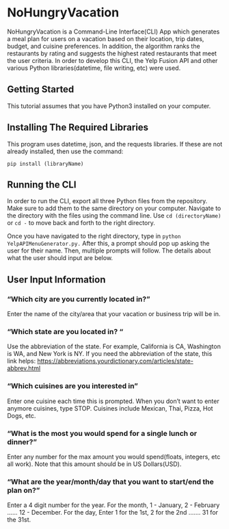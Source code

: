 # NoHungryVacation

NoHungryVacation is a Command-Line Interface(CLI) App which generates a meal plan for users on a vacation based on their location, trip dates, budget, and cuisine preferences. In addition, the algorithm ranks the restaurants by rating and suggests the highest rated restaurants that meet the user criteria. In order to develop this CLI, the Yelp Fusion API and other various Python libraries(datetime, file writing, etc) were used.

## Getting Started 


This tutorial assumes that you have Python3 installed on your computer. 

## Installing The Required Libraries

This program uses datetime, json, and the requests libraries. If these are not already installed, then use the command:

```
pip install (libraryName)
```

## Running the CLI

In order to run the CLI, export all three Python files from the repository. Make sure to add them to the same directory on your computer. Navigate to the directory with the files using the command line. Use ```cd (directoryName)``` or ``` cd - ``` to move back and forth to the right directory. 

Once you have navigated to the right directory, type in ```python YelpAPIMenuGenerator.py.``` After this, a prompt should pop up asking the user for their name. Then, multiple prompts will follow. The details about what the user should input are below. 

## User Input Information

### “Which city are you currently located in?”
Enter the name of the city/area that your vacation or business trip will be in. 

### “Which state are you located in? “
Use the abbreviation of the state. For example, California is CA, Washington is WA, and New York is NY. If you need the abbreviation of the state, this link helps: https://abbreviations.yourdictionary.com/articles/state-abbrev.html

### “Which cuisines are you interested in” 
Enter one cuisine each time this is prompted. When you don’t want to enter anymore cuisines, type STOP. Cuisines include Mexican, Thai, Pizza, Hot Dogs, etc. 

### “What is the most you would spend for a single lunch or dinner?” 
Enter any number for the max amount you would spend(floats, integers, etc all work). Note that this amount should be in US Dollars(USD). 

### “What are the year/month/day that you want to start/end the plan on?”
Enter a 4 digit number for the year. For the month, 1 - January, 2 - February …… 12 - December. For the day, Enter 1 for the 1st, 2 for the 2nd ……. 31 for the 31st.


